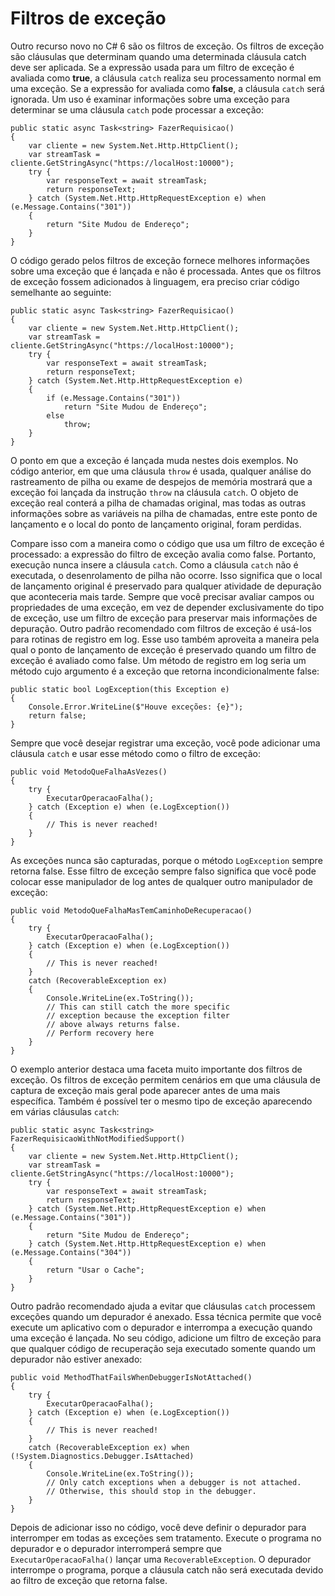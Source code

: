 ﻿# Filtros de exceção

Outro recurso novo no C# 6 são os filtros de exceção. Os filtros de exceção são 
cláusulas que determinam quando uma determinada cláusula catch deve ser aplicada. 
Se a expressão usada para um filtro de exceção é avaliada como **true**, a cláusula 
`catch` realiza seu processamento normal em uma exceção. Se a expressão for avaliada 
como **false**, a cláusula `catch` será ignorada.
Um uso é examinar informações sobre uma exceção para determinar se uma cláusula 
`catch` pode processar a exceção:

```
public static async Task<string> FazerRequisicao()
{ 
    var cliente = new System.Net.Http.HttpClient();
    var streamTask = cliente.GetStringAsync("https://localHost:10000");
    try {
        var responseText = await streamTask;
        return responseText;
    } catch (System.Net.Http.HttpRequestException e) when (e.Message.Contains("301"))
    {
        return "Site Mudou de Endereço";
    }
}
```

O código gerado pelos filtros de exceção fornece melhores informações sobre uma 
exceção que é lançada e não é processada. Antes que os filtros de exceção fossem 
adicionados à linguagem, era preciso criar código semelhante ao seguinte:

```
public static async Task<string> FazerRequisicao()
{ 
    var cliente = new System.Net.Http.HttpClient();
    var streamTask = cliente.GetStringAsync("https://localHost:10000");
    try {
        var responseText = await streamTask;
        return responseText;
    } catch (System.Net.Http.HttpRequestException e)
    {
        if (e.Message.Contains("301"))
            return "Site Mudou de Endereço";
        else
            throw;
    }
}
```

O ponto em que a exceção é lançada muda nestes dois exemplos. No código anterior, 
em que uma cláusula `throw` é usada, qualquer análise do rastreamento de pilha ou 
exame de despejos de memória mostrará que a exceção foi lançada da instrução `throw` 
na cláusula `catch`. O objeto de exceção real conterá a pilha de chamadas original, 
mas todas as outras informações sobre as variáveis na pilha de chamadas, entre este 
ponto de lançamento e o local do ponto de lançamento original, foram perdidas.

Compare isso com a maneira como o código que usa um filtro de exceção é processado: 
a expressão do filtro de exceção avalia como false. Portanto, execução nunca insere
 a cláusula `catch`. Como a cláusula `catch` não é executada, o desenrolamento de pilha
 não ocorre. Isso significa que o local de lançamento original é preservado para 
qualquer atividade de depuração que aconteceria mais tarde.
Sempre que você precisar avaliar campos ou propriedades de uma exceção, em vez de 
depender exclusivamente do tipo de exceção, use um filtro de exceção para preservar
 mais informações de depuração.
Outro padrão recomendado com filtros de exceção é usá-los para rotinas de registro 
em log. Esse uso também aproveita a maneira pela qual o ponto de lançamento de 
exceção é preservado quando um filtro de exceção é avaliado como false.
Um método de registro em log seria um método cujo argumento é a exceção que retorna
 incondicionalmente false:

```
public static bool LogException(this Exception e)
{
    Console.Error.WriteLine($"Houve exceções: {e}");
    return false;
} 
```

Sempre que você desejar registrar uma exceção, você pode adicionar uma cláusula 
`catch` e usar esse método como o filtro de exceção:

```
public void MetodoQueFalhaAsVezes()
{
    try {
        ExecutarOperacaoFalha();
    } catch (Exception e) when (e.LogException())
    {
        // This is never reached!
    }
} 
```
As exceções nunca são capturadas, porque o método `LogException` sempre retorna 
false. Esse filtro de exceção sempre falso significa que você pode colocar esse 
manipulador de log antes de qualquer outro manipulador de exceção:

```
public void MetodoQueFalhaMasTemCaminhoDeRecuperacao()
{
    try {
        ExecutarOperacaoFalha();
    } catch (Exception e) when (e.LogException())
    {
        // This is never reached!
    }
    catch (RecoverableException ex)
    {
        Console.WriteLine(ex.ToString());
        // This can still catch the more specific
        // exception because the exception filter
        // above always returns false.
        // Perform recovery here 
    }
}
```

O exemplo anterior destaca uma faceta muito importante dos filtros de exceção. 
Os filtros de exceção permitem cenários em que uma cláusula de captura de exceção 
mais geral pode aparecer antes de uma mais específica. Também é possível ter o 
mesmo tipo de exceção aparecendo em várias cláusulas `catch`:

```
public static async Task<string> FazerRequisicaoWithNotModifiedSupport()
{ 
    var cliente = new System.Net.Http.HttpClient();
    var streamTask = cliente.GetStringAsync("https://localHost:10000");
    try {
        var responseText = await streamTask;
        return responseText;
    } catch (System.Net.Http.HttpRequestException e) when (e.Message.Contains("301"))
    {
        return "Site Mudou de Endereço";
    } catch (System.Net.Http.HttpRequestException e) when (e.Message.Contains("304"))
    {
        return "Usar o Cache";
    }
}
```

Outro padrão recomendado ajuda a evitar que cláusulas `catch` processem exceções 
quando um depurador é anexado. Essa técnica permite que você execute um aplicativo 
com o depurador e interrompa a execução quando uma exceção é lançada.
No seu código, adicione um filtro de exceção para que qualquer código de 
recuperação seja executado somente quando um depurador não estiver anexado:

```
public void MethodThatFailsWhenDebuggerIsNotAttached()
{
    try {
        ExecutarOperacaoFalha();
    } catch (Exception e) when (e.LogException())
    {
        // This is never reached!
    }
    catch (RecoverableException ex) when (!System.Diagnostics.Debugger.IsAttached)
    {
        Console.WriteLine(ex.ToString());
        // Only catch exceptions when a debugger is not attached.
        // Otherwise, this should stop in the debugger. 
    }
}
```

Depois de adicionar isso no código, você deve definir o depurador para interromper 
em todas as exceções sem tratamento. Execute o programa no depurador e o depurador 
interromperá sempre que `ExecutarOperacaoFalha()` lançar uma `RecoverableException`. 
O depurador interrompe o programa, porque a cláusula catch não será executada 
devido ao filtro de exceção que retorna false.
